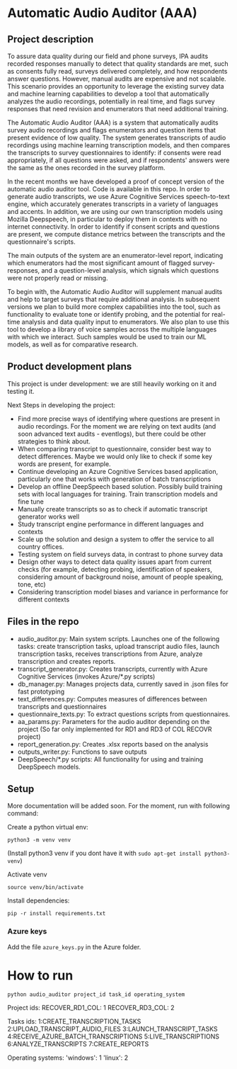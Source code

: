 
# Automatic Audio Auditor (AAA)

## Project description

To assure data quality during our field and phone surveys, IPA audits recorded responses manually to detect that quality standards are met, such as consents fully read, surveys delivered completely, and how respondents answer questions. However, manual audits are expensive and not scalable. This scenario provides an opportunity to leverage the existing survey data and machine learning capabilities to develop a tool that automatically analyzes the audio recordings, potentially in real time, and flags survey responses that need revision and enumerators that need additional training.

The Automatic Audio Auditor (AAA) is a system that automatically audits survey audio recordings and flags enumerators and question items that present evidence of low quality. The system generates transcripts of audio recordings using machine learning transcription models, and then compares the transcripts to survey questionnaires to identify: if consents were read appropriately, if all questions were asked, and if respondents' answers were the same as the ones recorded in the survey platform.

In the recent months we have developed a proof of concept version of the automatic audio auditor tool. Code is available in this repo. In order to generate audio transcripts, we use Azure Cognitive Services speech-to-text engine, which accurately generates transcripts in a variety of languages and accents. In addition, we are using our own transcription models using Mozilla Deepspeech, in particular to deploy them in contexts with no internet connectivity. In order to identify if consent scripts and questions are present, we compute distance metrics between the transcripts and the questionnaire's scripts.

The main outputs of the system are an enumerator-level report, indicating which enumerators had the most significant amount of flagged survey-responses, and a question-level analysis, which signals which questions were not properly read or missing.

To begin with, the Automatic Audio Auditor will supplement manual audits and help to target surveys that require additional analysis. In subsequent versions we plan to build more complex capabilities into the tool, such as functionality to evaluate tone or identify probing, and the potential for real-time analysis and data quality input to enumerators. We also plan to use this tool to develop a library of voice samples across the multiple languages with which we interact. Such samples would be used to train our ML models, as well as for comparative research.

## Product development plans

This project is under development: we are still heavily working on it and testing it.

Next Steps in developing the project:
- Find more precise ways of identifying where questions are present in audio recordings. For the moment we are relying on text audits (and soon advanced text audits - eventlogs), but there could be other strategies to think about.
- When comparing transcript to questionnaire, consider best way to detect differences. Maybe we would only like to check if some key words are present, for example.
- Continue developing an Azure Cognitive Services based application, particularly one that works with generation of batch transcriptions
- Develop an offline DeepSpeech based solution. Possibly build training sets with local languages for training. Train transcription models and fine tune
- Manually create transcripts so as to check if automatic transcript generator works well
- Study transcript engine performance in different languages and contexts
- Scale up the solution and design a system to offer the service to all country offices.
- Testing system on field surveys data, in contrast to phone survey data
- Design other ways to detect data quality issues apart from current checks (for example,  detecting probing, identification of speakers, considering amount of background noise, amount of people speaking, tone, etc)
- Considering transcription model biases and variance in performance for different contexts

## Files in the repo

* audio_auditor.py: Main system scripts. Launches one of the following tasks: create transcription tasks, upload transcript audio files, launch transcription tasks, receives transcriptions from Azure, analyze transcription and creates reports.
* transcript_generator.py: Creates transcripts, currently with Azure Cognitive Services (invokes Azure/*.py scripts)
* db_manager.py: Manages projects data, currently saved in .json files for fast prototyping
* text_differences.py: Computes measures of differences between transcripts and questionnaires
* questionnaire_texts.py: To extract questions scripts from questionnaires.
* aa_params.py: Parameters for the audio auditor depending on the project (So far only implemented for RD1 and RD3 of COL RECOVR project)
* report_generation.py: Creates .xlsx reports based on the analysis
* outputs_writer.py: Functions to save outputs
* DeepSpeech/*.py scripts: All functionality for using and training DeepSpeech models.

## Setup

More documentation will be added soon. For the moment, run with following command:

Create a python virtual env:

`python3 -m venv venv`

(Install python3 venv if you dont have it with `sudo apt-get install python3-venv`)

Activate venv

`source venv/bin/activate`

Install dependencies:

`pip -r install requirements.txt`

### Azure keys

Add the file `azure_keys.py` in the Azure folder.

# How to run

`python audio_auditor project_id task_id operating_system`

Project ids:
RECOVER_RD1_COL: 1
RECOVER_RD3_COL: 2

Tasks ids:
1:CREATE_TRANSCRIPTION_TASKS
2:UPLOAD_TRANSCRIPT_AUDIO_FILES
3:LAUNCH_TRANSCRIPT_TASKS
4:RECEIVE_AZURE_BATCH_TRANSCRIPTIONS
5:LIVE_TRANSCRIPTIONS
6:ANALYZE_TRANSCRIPTS
7:CREATE_REPORTS

Operating systems:
'windows': 1
'linux': 2
